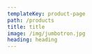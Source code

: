```yaml
---
templateKey: product-page
path: /products
title: title
image: /img/jumbotron.jpg
heading: heading
---
```


